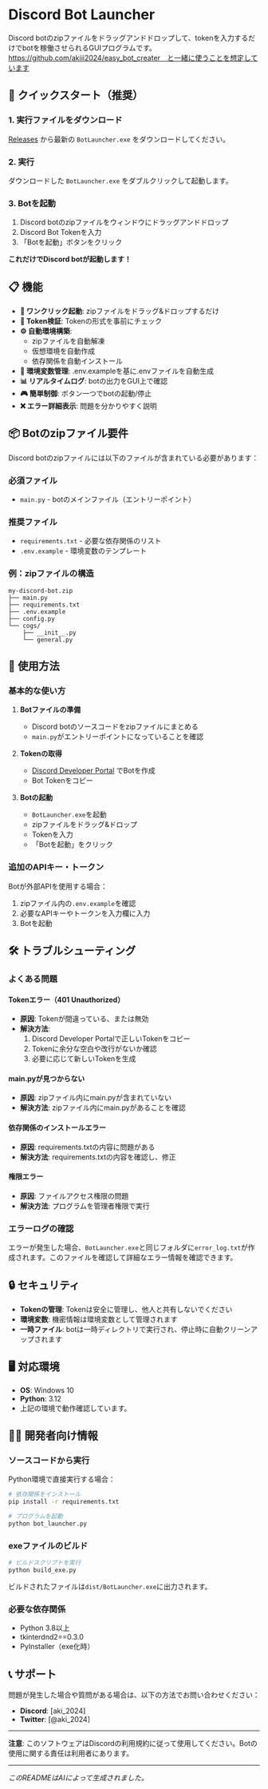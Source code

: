 # Discord Bot Launcher

Discord botのzipファイルをドラッグアンドドロップして、tokenを入力するだけでbotを稼働させられるGUIプログラムです。https://github.com/akiii2024/easy_bot_creater　と一緒に使うことを想定しています

## 🚀 クイックスタート（推奨）

### 1. 実行ファイルをダウンロード
[Releases](https://github.com/your-username/DiscordBotLauncher/releases) から最新の `BotLauncher.exe` をダウンロードしてください。

### 2. 実行
ダウンロードした `BotLauncher.exe` をダブルクリックして起動します。

### 3. Botを起動
1. Discord botのzipファイルをウィンドウにドラッグアンドドロップ
2. Discord Bot Tokenを入力
3. 「Botを起動」ボタンをクリック

**これだけでDiscord botが起動します！**

## 📋 機能

- **🎯 ワンクリック起動**: zipファイルをドラッグ&ドロップするだけ
- **🔐 Token検証**: Tokenの形式を事前にチェック
- **⚙️ 自動環境構築**: 
  - zipファイルを自動解凍
  - 仮想環境を自動作成
  - 依存関係を自動インストール
- **🔑 環境変数管理**: .env.exampleを基に.envファイルを自動生成
- **📊 リアルタイムログ**: botの出力をGUI上で確認
- **🎮 簡単制御**: ボタン一つでbotの起動/停止
- **❌ エラー詳細表示**: 問題を分かりやすく説明

## 📦 Botのzipファイル要件

Discord botのzipファイルには以下のファイルが含まれている必要があります：

### 必須ファイル
- `main.py` - botのメインファイル（エントリーポイント）

### 推奨ファイル
- `requirements.txt` - 必要な依存関係のリスト
- `.env.example` - 環境変数のテンプレート

### 例：zipファイルの構造
```
my-discord-bot.zip
├── main.py
├── requirements.txt
├── .env.example
├── config.py
└── cogs/
    ├── __init__.py
    └── general.py
```

## 🔧 使用方法

### 基本的な使い方

1. **Botファイルの準備**
   - Discord botのソースコードをzipファイルにまとめる
   - `main.py`がエントリーポイントになっていることを確認

2. **Tokenの取得**
   - [Discord Developer Portal](https://discord.com/developers/applications) でBotを作成
   - Bot Tokenをコピー

3. **Botの起動**
   - `BotLauncher.exe`を起動
   - zipファイルをドラッグ&ドロップ
   - Tokenを入力
   - 「Botを起動」をクリック

### 追加のAPIキー・トークン

Botが外部APIを使用する場合：

1. zipファイル内の`.env.example`を確認
2. 必要なAPIキーやトークンを入力欄に入力
3. Botを起動

## 🛠️ トラブルシューティング

### よくある問題

#### Tokenエラー（401 Unauthorized）
- **原因**: Tokenが間違っている、または無効
- **解決方法**:
  1. Discord Developer Portalで正しいTokenをコピー
  2. Tokenに余分な空白や改行がないか確認
  3. 必要に応じて新しいTokenを生成

#### main.pyが見つからない
- **原因**: zipファイル内にmain.pyが含まれていない
- **解決方法**: zipファイル内にmain.pyがあることを確認

#### 依存関係のインストールエラー
- **原因**: requirements.txtの内容に問題がある
- **解決方法**: requirements.txtの内容を確認し、修正

#### 権限エラー
- **原因**: ファイルアクセス権限の問題
- **解決方法**: プログラムを管理者権限で実行

### エラーログの確認

エラーが発生した場合、`BotLauncher.exe`と同じフォルダに`error_log.txt`が作成されます。このファイルを確認して詳細なエラー情報を確認できます。

## 🔒 セキュリティ

- **Tokenの管理**: Tokenは安全に管理し、他人と共有しないでください
- **環境変数**: 機密情報は環境変数として管理されます
- **一時ファイル**: botは一時ディレクトリで実行され、停止時に自動クリーンアップされます

## 🖥️ 対応環境

- **OS**: Windows 10
- **Python**: 3.12
- 上記の環境で動作確認しています。

## 👨‍💻 開発者向け情報

### ソースコードから実行

Python環境で直接実行する場合：

```bash
# 依存関係をインストール
pip install -r requirements.txt

# プログラムを起動
python bot_launcher.py
```

### exeファイルのビルド

```bash
# ビルドスクリプトを実行
python build_exe.py
```

ビルドされたファイルは`dist/BotLauncher.exe`に出力されます。

### 必要な依存関係

- Python 3.8以上
- tkinterdnd2==0.3.0
- PyInstaller（exe化時）


## 📞 サポート

問題が発生した場合や質問がある場合は、以下の方法でお問い合わせください：

- **Discord**: [aki_2024]
- **Twitter**: [@aki_2024]

---

**注意**: このソフトウェアはDiscordの利用規約に従って使用してください。Botの使用に関する責任は利用者にあります。

---

*このREADMEはAIによって生成されました。* 
